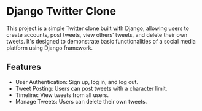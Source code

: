 # Django Twitter Clone

This project is a simple Twitter clone built with Django, allowing users to create accounts, post tweets, view others' tweets, and delete their own tweets. It's designed to demonstrate basic functionalities of a social media platform using Django framework.

## Features

- User Authentication: Sign up, log in, and log out.
- Tweet Posting: Users can post tweets with a character limit.
- Timeline: View tweets from all users.
- Manage Tweets: Users can delete their own tweets.
